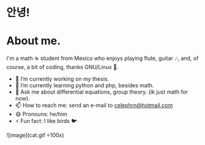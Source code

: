 # 안녕!

# About me.

I'm a math :coffee: student from Mexico who enjoys playing flute, guitar :notes:, and, of course, a bit of coding, thanks GNU/Linux :penguin:.

- 🔭 I’m currently working on my thesis.
- 🌱 I’m currently learning python and php, besides math.
- 💬 Ask me about differential equations, group theory. (ik just math for now).
- 📫 How to reach me: send an e-mail to celephrn@hotmail.com
- 😄 Pronouns: he/him
- ⚡ Fun fact: I like birds :bird:

![image](cat.gif =100x)
<!--
**celepharn/celepharn** is a ✨ _special_ ✨ repository because its `README.md` (this file) appears on your GitHub profile.

Here are some ideas to get you started:

- 🔭 I’m currently working on ...
- 🌱 I’m currently learning ...
- 👯 I’m looking to collaborate on ...
- 🤔 I’m looking for help with ...
- 💬 Ask me about ...
- 📫 How to reach me: ...
- 😄 Pronouns: ...
- ⚡ Fun fact: ...
-->
